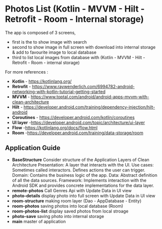 # Photos List (Kotlin - MVVM - Hilt - Retrofit - Room - Internal storage)

The app is composed of 3 screens,
- first is the to show image with search
- second to show image in full screen with download into internal storage & add to favourite image to local database
- third to list local images from database
with (Kotlin - MVVM - Hilt - Retrofit - Room - internal storage)

For more references :
- **Kotlin** - https://kotlinlang.org/
- **Retrofit** - https://www.raywenderlich.com/6994782-android-networking-with-kotlin-tutorial-getting-started
- **MVVM** - https://www.toptal.com/android/android-apps-mvvm-with-clean-architecture
- **Hilt** - https://developer.android.com/training/dependency-injection/hilt-android
- **Coroutines** - https://developer.android.com/kotlin/coroutines
- **UI layer** -https://developer.android.com/topic/architecture/ui-layer
- **Flow** -https://kotlinlang.org/docs/flow.html
- **Room** -https://developer.android.com/training/data-storage/room

## Application Guide
- **BaseStructure** Consider structure of the Application Layers of Clean Architecture
  Presentation: A layer that interacts with the UI.
  Use cases: Sometimes called interactors. Defines actions the user can trigger.
  Domain: Contains the business logic of the app.
  Data: Abstract definition of all the data sources.
  Framework: Implements interaction with the Android SDK and provides concrete implementations for the data layer.
- **remote-photos** Call Genres Api with Update Data in UI view
- **photo-details** display photo into full screen with Update Data in UI view
- **room-structure** making room layer (Dao - AppDatabase - Entity)
- **room-photos** saving photos into local database (Room)
- **room-photos-list** display saved photos from local stroage
- **photo-save** saving photo into internal storage
- **main** master of application
